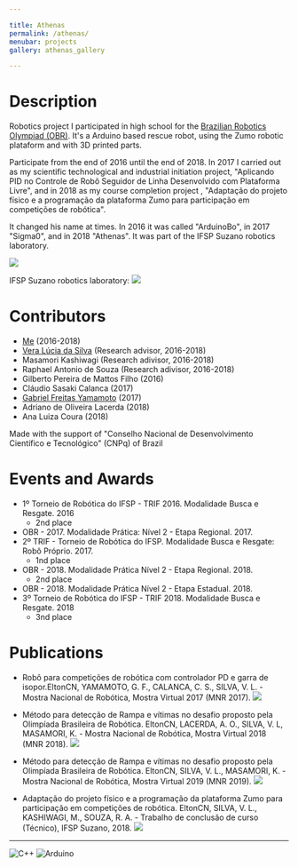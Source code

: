 ```yaml
---

title: Athenas
permalink: /athenas/
menubar: projects
gallery: athenas_gallery

---
```


# Description

Robotics project I participated in high school for the [Brazilian Robotics Olympiad (OBR)](http://www.obr.org.br/). It's a Arduino based rescue robot, using the Zumo robotic plataform and with 3D printed parts.

Participate from the end of 2016 until the end of 2018. In 2017 I carried out as my scientific technological and industrial initiation project, "Aplicando PID no Controle de Robô Seguidor de Linha Desenvolvido com Plataforma Livre", and in 2018 as my course completion project , "Adaptação do projeto físico e a programação da plataforma Zumo para participação em competições de robótica".

It changed his name at times. In 2016 it was called "ArduinoBo", in 2017 "Sigma0", and in 2018 "Athenas". It was part of the IFSP Suzano robotics laboratory.

[![](https://img.shields.io/badge/GitHub-100000?style=for-the-badge&logo=github&logoColor=white)](https://github.com/RoboticaIFSPSuzano/Athenas)

IFSP Suzano robotics laboratory: [![](https://img.shields.io/badge/Instagram-E4405F?style=for-the-badge&logo=instagram&logoColor=white)](https://www.instagram.com/robotica_ifspsuzano/)

# Contributors

- [Me](https://eltoncn.github.io/EltonCN/) (2016-2018)
- [Vera Lúcia da Silva](https://github.com/verals) (Research advisor, 2016-2018)
- Masamori Kashiwagi (Research adivisor, 2016-2018)
- Raphael Antonio de Souza (Research adivisor, 2016-2018)
- Gilberto Pereira de Mattos Filho (2016) 
- Cláudio Sasaki Calanca (2017)
- [Gabriel Freitas Yamamoto](https://github.com/gabrielyoto) (2017)
- Adriano de Oliveira Lacerda (2018)
- Ana Luiza Coura (2018) 

Made with the support of "Conselho Nacional de Desenvolvimento Científico e Tecnológico" (CNPq) of Brazil

# Events and Awards

- 1º Torneio de Robótica do IFSP - TRIF 2016. Modalidade Busca e Resgate. 2016
  - 2nd place
- OBR - 2017. Modalidade Prática: Nível 2 - Etapa Regional. 2017.
- 2º TRIF - Torneio de Robótica do IFSP. Modalidade Busca e Resgate: Robô Próprio. 2017.
  - 1nd place
- OBR - 2018. Modalidade Prática Nível 2 - Etapa Regional. 2018.
  - 2nd place
- OBR - 2018. Modalidade Prática Nível 2 - Etapa Estadual. 2018.
- 3º Torneio de Robótica do IFSP - TRIF 2018. Modalidade Busca e Resgate. 2018
  - 3nd place

# Publications

- Robô para competições de robótica com controlador PD e garra de isopor.EltonCN, YAMAMOTO, G. F., CALANCA, C. S., SILVA, V. L. - Mostra Nacional de Robótica, Mostra Virtual 2017 (MNR 2017). 
[![](https://img.shields.io/badge/PDF-%20-red)](https://eltoncn.github.io/EltonCN/Publicações/2017/Robô%20para%20competições%20de%20robótica%20com%20controlador%20PD%20e%20garra%20de%20isopor.pdf)

- Método para detecção de Rampa e vítimas no desafio proposto pela Olimpíada Brasileira de Robótica. EltonCN, LACERDA, A. O., SILVA, V. L, MASAMORI, K. - Mostra Nacional de Robótica, Mostra Virtual 2018 (MNR 2018). [![](https://img.shields.io/badge/PDF-%20-red)](https://eltoncn.github.io/EltonCN/Publicações/2018/Método%20para%20detecção%20de%20rampa%20e%20vítimas%20no%20desafio%20proposto%20pela%20Olimpíada%20Brasileira%20de%20Robótica.pdf)
  
- Método para detecção de Rampa e vítimas no desafio proposto pela Olimpíada Brasileira de Robótica. EltonCN, SILVA, V. L., MASAMORI, K. - Mostra Nacional de Robótica, Mostra Virtual 2019 (MNR 2019). [![](https://img.shields.io/badge/PDF-%20-red)](https://eltoncn.github.io/EltonCN/Publicações/2019/Detecção%20de%20objetos%20em%20ambiente%20controlado%20por%20meio%20de%20mapeamento,%20utilizando%20uma%20plataforma%20robótica%20Arduino.pdf)

- Adaptação do projeto físico e a programação da plataforma
Zumo para participação em competições de robótica. EltonCN, SILVA, V. L., KASHIWAGI, M., SOUZA, R. A. - Trabalho de conclusão de curso (Técnico), IFSP Suzano, 2018. [![](https://img.shields.io/badge/PDF-%20-red)](https://eltoncn.github.io/EltonCN/Publicações/2018/Adaptação%20do%20projeto%20físico%20e%20a%20programação%20da%20plataforma.pdf)


---

![C++](https://img.shields.io/badge/C%2B%2B-00599C?style=for-the-badge&logo=c%2B%2B&logoColor=white)
![Arduino](https://img.shields.io/badge/Arduino-00979D?style=for-the-badge&logo=Arduino&logoColor=white)